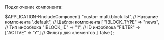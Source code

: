 Подключение компонента:

$APPLICATION->IncludeComponent(
    "custom:multi.block.list",  // Название компонента
    ".default",                 // Шаблон компонента
    [
        "IBLOCK_TYPE" => "news",      // Тип инфоблока
        "IBLOCK_ID" => "1",           // ID инфоблока
        "FILTER" => ["ACTIVE" => "Y"] // Фильтр для элементов
    ],
    false
);
